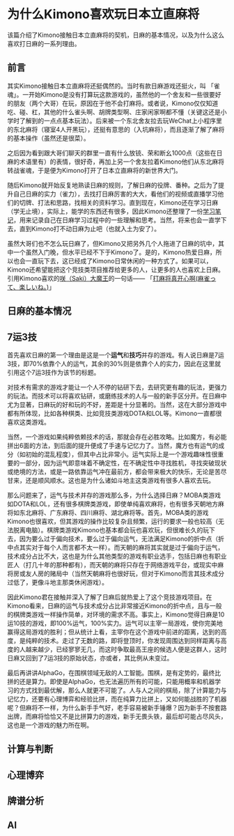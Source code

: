 # 为什么Kimono喜欢玩日本立直麻将

该篇介绍了Kimono接触日本立直麻将的契机，日麻的基本情况，以及为什么这么喜欢打日麻的一系列理由。

## 前言

其实Kimono接触日本立直麻将还挺偶然的。当时有款日麻游戏还挺火，叫 「雀魂」。一开始Kimono是没有打算玩这款游戏的，虽然他的一个舍友和一些很要好的朋友（两个大哥）在玩，原因在于他不会打麻将。或者说，Kimono仅仅知道吃、碰、杠，其他的什么雀头啊、胡牌类型啊、庄家闲家啊都不懂（关键这还是小学时了解到的一点点基本玩法）。后来被一个东北舍友拉去玩WeChat上小程序里的东北麻将（寝室4人开黑玩），还挺有意思的（入坑麻将），而且逐渐了解了麻将的基本操作（虽然还是很菜）。

之后因为看到跟大哥们聊天的群里一直有什么放铳、荣和断幺1000点（这些在日麻的术语里有）的表情，很好奇，再加上另一个舍友拉着Kimono他们从东北麻将转战雀魂，于是便为Kimono打开了日本立直麻将的新世界大门。

随后Kimono就开始反复地熟读日麻的规则，了解日麻的役牌、番种。之后为了提升自己日麻的实力（雀力），去找打日麻厉害的大大，看他们的视频或直播学习他们的切牌、打法和思路，找相关的资料学习。直到现在，Kimono还在学习日麻（学无止境），实际上，能学的东西还有很多，因此Kimono还整理了一份[学习笔记](Recreation/Mahjong.md)，用来记录自己在日麻学习过程中的一些理解和思考。当然，将来也会一直学下去，直到Kimono打不动日麻为止吧（也就入土为安了）。

虽然大哥们也不怎么玩日麻了，但Kimono又把另外几个人拖进了日麻的坑中，其中一个虽然入门晚，但水平已经不下于Kimono了。是的，Kimono热爱日麻，所以也会一直玩下去，这已经成了Kimono日常休闲的一种方式了。如果可以，Kimono还希望能把这个竞技类项目推荐给更多的人，让更多的人也喜欢上日麻。引用Kimono喜欢的[咲（Saki）大魔王](https://zh.moegirl.org/%E5%AE%AB%E6%B0%B8%E5%92%B2)的一句话——
「[打麻将真开心啊(麻雀って、楽しいね。)](https://zh.moegirl.org/%E6%89%93%E9%BA%BB%E5%B0%86%E7%9C%9F%E5%BC%80%E5%BF%83%E5%95%8A)」

## 日麻的基本情况

## 7运3技

首先喜欢日麻的第一个理由是这是一个**运气**和**技巧**并存的游戏。有人说日麻是7运3技，即70%依靠个人的运气，其余的30%则是依靠个人的实力，因此在这里就引用这个7运3技作为该节的标题。

对技术有需求的游戏才能让一个人不停的钻研下去，去研究更有趣的玩法，更强力的玩法。而技术可以将喜欢钻研，或磨练技术的人与一般的新手区分开。在日麻中尤为显著，日麻玩的好和玩的不好，差距是十分显著的。当然，这在大部分游戏中都有所体现，比如各种棋类、比如竞技类游戏DOTA和LOL等。Kimono一直都很喜欢这类游戏。

当然，一个游戏如果纯粹依赖技术的话，那就会存在必胜攻略。比如魔方，有必能拼出6面的方法，到后面的提升便成了手速与记忆力了。当然，魔方也有运气的成分（如初始的混乱程度），但其中占比非常小。运气实际上是一个游戏趣味性很重要的一部分，因为运气即意味着不确定性，在不确定性中寻找胜机，寻找突破现状或绝境的方法，或是一路依靠运气冲在最前方，都会带来极大的快乐，无论是苦尽甘来，还是顺风顺水。这也是为什么诸如斗地主这类游戏有很多人喜欢去玩。

那么问题来了，运气与技术并存的游戏那么多，为什么选择日麻？MOBA类游戏如DOTA和LOL，还有很多棋牌类游戏，即使单纯喜欢麻将，也有很多天朝地方麻将如东北麻将、广东麻将、四川麻将、湖北麻将等。首先，MOBA类的游戏Kimono也很喜欢，但其游戏的操作比较复杂且频繁，运行的要求一般也较高（无法脱离电脑）。棋牌类游戏Kimono也基本都会玩也喜欢玩，但很难长久的玩下去，因为要么过于偏向技术，要么过于偏向运气，无法满足Kimono的折中点（折中点其实对于每个人而言都不太一样）。而天朝的麻将其实就是过于偏向于运气，技术成分占比不大，这也是为什么其他类型的游戏有职业选手，包括日麻也有职业匠人（打几十年的那种都有），而天朝的麻将只存在于网络游戏平台，或现实中麻将房或友人房的赌局中（当然天朝麻将也很好玩，但对于Kimono而言其技术成分过低了，更像斗地主那类休闲游戏）。

因此Kimono君在接触并深入了解了日麻后就热爱上了这个竞技游戏项目。在Kimono看来，日麻的运气与技术成分占比非常接近Kimono的折中点，且与一般的棋牌类游戏一样操作简单，对环境的需求不高。事实上，Kimono觉得日麻是10运10技的游戏，即100%运气，100%实力。运气可以主宰一局游戏，使你完美地赢得这局游戏的胜利；但从统计上看，主宰你在这个游戏中前进的距离，达到的高度，是纯粹的技术。走过了无数的路，即将登顶时，你发现周围达到同样距离与高度的人越来越少，已经寥寥无几，而这时争取最高王座的候选人便是这群人，这时日麻又回到了7运3技的原始状态，亦或者，其比例从未变过。

最后再讲讲AlphaGo，在围棋领域无敌的人工智能。围棋，是有定势的，最终比拼的还是算力。即使是AlphaGo，也无法遍历所有的可能，只能用概率和机器学习的方式找到最优解，那么人就更不可能了。人与人之间的棋局，除了计算能力与记忆力，还要有心理博弈和经验比拼，而在纯算力比拼上，又如何能战胜的了机器呢？但麻将不一样，为什么新手手气好，老手容易被新手锤爆？因为新手不按套路出牌，而麻将恰恰又不是比拼算力的游戏，新手无畏头铁，最后却可能占尽风头，这也是一个游戏的魅力所在啊。

## 计算与判断

## 心理博弈

## 牌谱分析

## AI
